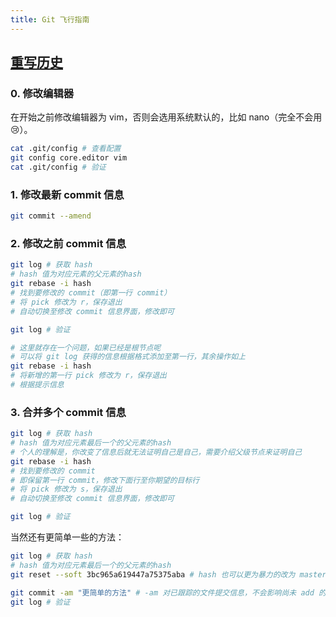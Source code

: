 ```yaml
---
title: Git 飞行指南
---
```


## [重写历史](https://git-scm.com/book/zh/v2/Git-%E5%B7%A5%E5%85%B7-%E9%87%8D%E5%86%99%E5%8E%86%E5%8F%B2)

### 0. 修改编辑器

在开始之前修改编辑器为 vim，否则会选用系统默认的，比如 nano（完全不会用 :cry:）。

```bash
cat .git/config # 查看配置
git config core.editor vim
cat .git/config # 验证
```

### 1. 修改最新 commit 信息

```bash
git commit --amend
```

### 2. 修改之前 commit 信息

```bash
git log # 获取 hash
# hash 值为对应元素的父元素的hash
git rebase -i hash
# 找到要修改的 commit（即第一行 commit）
# 将 pick 修改为 r，保存退出
# 自动切换至修改 commit 信息界面，修改即可

git log # 验证

# 这里就存在一个问题，如果已经是根节点呢
# 可以将 git log 获得的信息根据格式添加至第一行，其余操作如上
git rebase -i hash
# 将新增的第一行 pick 修改为 r，保存退出
# 根据提示信息

```

### 3. 合并多个 commit 信息

```bash
git log # 获取 hash
# hash 值为对应元素最后一个的父元素的hash
# 个人的理解是，你改变了信息后就无法证明自己是自己，需要介绍父级节点来证明自己
git rebase -i hash
# 找到要修改的 commit
# 即保留第一行 commit，修改下面行至你期望的目标行
# 将 pick 修改为 s，保存退出
# 自动切换至修改 commit 信息界面，修改即可

git log # 验证
```

当然还有更简单一些的方法：

```bash
git log # 获取 hash
# hash 值为对应元素最后一个的父元素的hash
git reset --soft 3bc965a619447a75375aba # hash 也可以更为暴力的改为 master（对应分支名,一般是以 feature/bugfix 创建分支，所以该行为简单粗暴）

git commit -am "更简单的方法" # -am 对已跟踪的文件提交信息，不会影响尚未 add 的文件
git log # 验证
```

